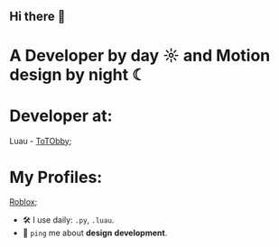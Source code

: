 ## Hi there 👋
# A Developer by day ☼ and Motion design by night ☾

# Developer at:
Luau - [ToTObby](https://www.roblox.com/games/97077909024563/Test-of-Time-Obby);

# My Profiles:
[Roblox](https://www.roblox.com/users/3780060457/profile);

- 🛠️ I use daily: `.py`, `.luau`.
- 💬 `ping` me about **design** **development**.
